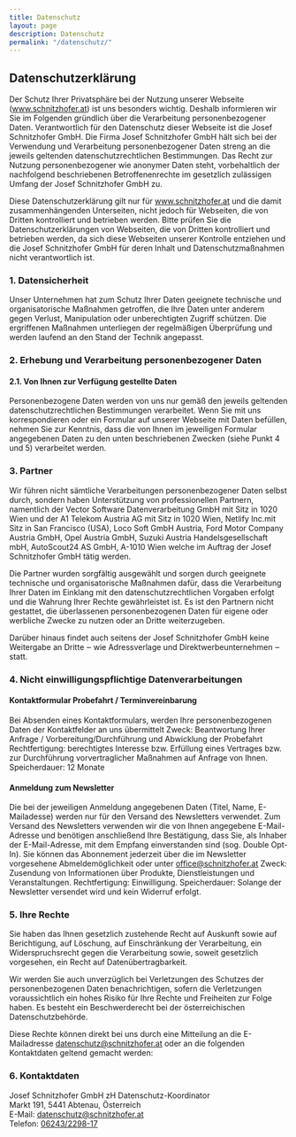 ```yaml
---
title: Datenschutz
layout: page
description: Datenschutz
permalink: "/datenschutz/"
---
```


## Datenschutzerklärung

Der Schutz Ihrer Privatsphäre bei der Nutzung unserer Webseite (www.schnitzhofer.at) ist uns besonders wichtig. Deshalb informieren wir Sie im Folgenden gründlich über die Verarbeitung personenbezogener Daten. Verantwortlich für den Datenschutz dieser Webseite ist die Josef Schnitzhofer GmbH. Die Firma Josef Schnitzhofer GmbH hält sich bei der Verwendung und Verarbeitung personenbezogener Daten streng an die jeweils geltenden datenschutzrechtlichen Bestimmungen. Das Recht zur Nutzung personenbezogener wie anonymer Daten steht, vorbehaltlich der nachfolgend beschriebenen Betroffenenrechte im gesetzlich zulässigen Umfang der Josef Schnitzhofer GmbH zu.

Diese Datenschutzerklärung gilt nur für www.schnitzhofer.at und die damit zusammenhängenden Unterseiten, nicht jedoch für Webseiten, die von Dritten kontrolliert und betrieben werden. Bitte prüfen Sie die Datenschutzerklärungen von Webseiten, die von Dritten kontrolliert und betrieben werden, da sich diese Webseiten unserer Kontrolle entziehen und die Josef Schnitzhofer GmbH für deren Inhalt und Datenschutzmaßnahmen nicht verantwortlich ist.

### 1. Datensicherheit

Unser Unternehmen hat zum Schutz Ihrer Daten geeignete technische und organisatorische Maßnahmen getroffen, die Ihre Daten unter anderem gegen Verlust, Manipulation oder unberechtigten Zugriff schützen. Die ergriffenen Maßnahmen unterliegen der regelmäßigen Überprüfung und werden laufend an den Stand der Technik angepasst.

### 2. Erhebung und Verarbeitung personenbezogener Daten

#### 2.1. Von Ihnen zur Verfügung gestellte Daten

Personenbezogene Daten werden von uns nur gemäß den jeweils geltenden datenschutzrechtlichen Bestimmungen verarbeitet. Wenn Sie mit uns korrespondieren oder ein Formular auf unserer Webseite mit Daten befüllen, nehmen Sie zur Kenntnis, dass die von Ihnen im jeweiligen Formular angegebenen Daten zu den unten beschriebenen Zwecken (siehe Punkt 4 und 5) verarbeitet werden.

### 3. Partner

Wir führen nicht sämtliche Verarbeitungen personenbezogener Daten selbst durch, sondern haben Unterstützung von professionellen Partnern, namentlich der Vector Software Datenverarbeitung GmbH mit Sitz in 1020 Wien und der A1 Telekom Austria AG mit Sitz in 1020 Wien, Netlify Inc.mit Sitz in San Francisco (USA), Loco Soft GmbH Austria, Ford Motor Company Austria GmbH, Opel Austria GmbH, Suzuki Austria Handelsgesellschaft mbH, AutoScout24 AS GmbH, A-1010 Wien  welche im Auftrag der Josef Schnitzhofer GmbH tätig werden.

Die Partner wurden sorgfältig ausgewählt und sorgen durch geeignete technische und organisatorische Maßnahmen dafür, dass die Verarbeitung Ihrer Daten im Einklang mit den datenschutzrechtlichen Vorgaben erfolgt und die Wahrung Ihrer Rechte gewährleistet ist. Es ist den Partnern nicht gestattet, die überlassenen personenbezogenen Daten für eigene oder werbliche Zwecke zu nutzen oder an Dritte weiterzugeben.

Darüber hinaus findet auch seitens der Josef Schnitzhofer GmbH keine Weitergabe an Dritte ‒ wie Adressverlage und Direktwerbeunternehmen ‒ statt.

### 4. Nicht einwilligungspflichtige Datenverarbeitungen

#### Kontaktformular Probefahrt / Terminvereinbarung

Bei Absenden eines Kontaktformulars, werden Ihre personenbezogenen Daten der Kontaktfelder an uns übermittelt
Zweck: Beantwortung Ihrer Anfrage / Vorbereitung/Durchführung und Abwicklung der Probefahrt
Rechtfertigung: berechtigtes Interesse bzw. Erfüllung eines Vertrages bzw. zur Durchführung vorvertraglicher Maßnahmen auf Anfrage von Ihnen.
Speicherdauer: 12 Monate

#### Anmeldung zum Newsletter

Die bei der jeweiligen Anmeldung angegebenen Daten (Titel, Name, E-Mailadesse) werden nur für den Versand des Newsletters verwendet. Zum Versand des Newsletters verwenden wir die von Ihnen angegebene E-Mail-Adresse und benötigen anschließend Ihre Bestätigung, dass Sie, als Inhaber der E-Mail-Adresse, mit dem Empfang einverstanden sind (sog. Double Opt-In). Sie können das Abonnement jederzeit über die im Newsletter vorgesehene Abmeldemöglichkeit oder unter office@schnitzhofer.at
Zweck: Zusendung von Informationen über Produkte, Dienstleistungen und Veranstaltungen.
Rechtfertigung: Einwilligung.
Speicherdauer: Solange der Newsletter versendet wird und kein Widerruf erfolgt.

### 5. Ihre Rechte

Sie haben das Ihnen gesetzlich zustehende Recht auf Auskunft sowie auf Berichtigung, auf Löschung, auf Einschränkung der Verarbeitung, ein Widerspruchsrecht gegen die Verarbeitung sowie, soweit gesetzlich vorgesehen, ein Recht auf Datenübertragbarkeit.

Wir werden Sie auch unverzüglich bei Verletzungen des Schutzes der personenbezogenen Daten benachrichtigen, sofern die Verletzungen voraussichtlich ein hohes Risiko für Ihre Rechte und Freiheiten zur Folge haben. Es besteht ein Beschwerderecht bei der österreichischen Datenschutzbehörde.

Diese Rechte können direkt bei uns durch eine Mitteilung an die E-Mailadresse datenschutz@schnitzhofer.at oder an die folgenden Kontaktdaten geltend gemacht werden:

### 6. Kontaktdaten

Josef Schnitzhofer GmbH zH Datenschutz-Koordinator<br>
Markt 191, 5441 Abtenau, Österreich<br>
E-Mail: <a href="mailto:datenschutz@schnitzhofer.at">datenschutz@schnitzhofer.at</a><br>
Telefon: <a href="tel:00436243229817">06243/2298-17</a>